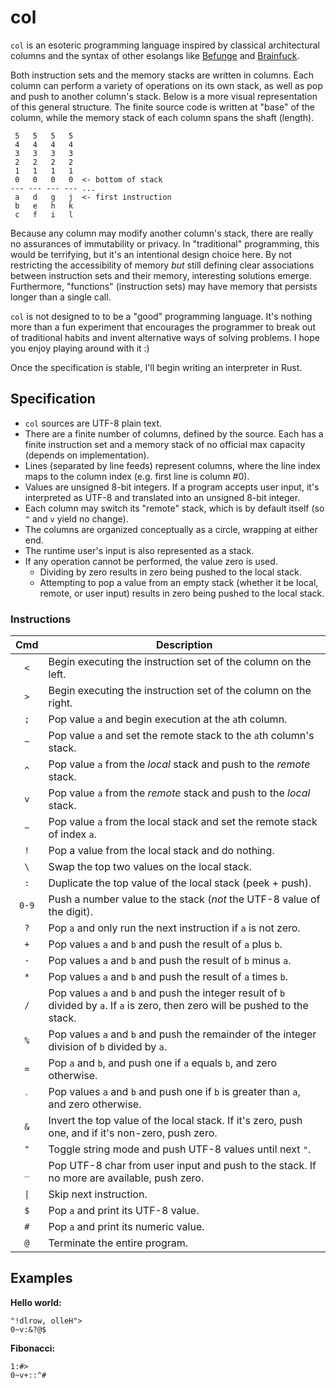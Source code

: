 # col

`col` is an esoteric programming language inspired by classical architectural columns and the syntax of other esolangs like [Befunge](https://esolangs.org/wiki/Befunge) and [Brainfuck](https://esolangs.org/wiki/Brainfuck).

Both instruction sets and the memory stacks are written in columns. Each column can perform a variety of operations on its own stack, as well as pop and push to another column's stack. Below is a more visual representation of this general structure. The finite source code is written at "base" of the column, while the memory stack of each column spans the shaft (length).

```
 5   5   5   5
 4   4   4   4
 3   3   3   3
 2   2   2   2
 1   1   1   1
 0   0   0   0  <- bottom of stack
--- --- --- --- ...
 a   d   g   j  <- first instruction
 b   e   h   k
 c   f   i   l
```

Because any column may modify another column's stack, there are really no assurances of immutability or privacy. In "traditional" programming, this would be terrifying, but it's an intentional design choice here. By not restricting the accessibility of memory *but* still defining clear associations between instruction sets and their memory, interesting solutions emerge. Furthermore, "functions" (instruction sets) may have memory that persists longer than a single call.

`col` is not designed to to be a "good" programming language. It's nothing more than a fun experiment that encourages the programmer to break out of traditional habits and invent alternative ways of solving problems. I hope you enjoy playing around with it :)

Once the specification is stable, I'll begin writing an interpreter in Rust.

## Specification

- `col` sources are UTF-8 plain text.
- There are a finite number of columns, defined by the source. Each has a finite instruction set and a memory stack of no official max capacity (depends on implementation).
- Lines (separated by line feeds) represent columns, where the line index maps to the column index (e.g. first line is column \#0).
- Values are unsigned 8-bit integers. If a program accepts user input, it's interpreted as UTF-8 and translated into an unsigned 8-bit integer.
- Each column may switch its "remote" stack, which is by default itself (so `^` and `v` yield no change).
- The columns are organized conceptually as a circle, wrapping at either end.
- The runtime user's input is also represented as a stack.
- If any operation cannot be performed, the value zero is used.
	- Dividing by zero results in zero being pushed to the local stack.
	- Attempting to pop a value from an empty stack (whether it be local, remote, or user input) results in zero being pushed to the local stack.

### Instructions

| Cmd | Description                                                                                                                      |
|:---:|----------------------------------------------------------------------------------------------------------------------------------|
| `<` | Begin executing the instruction set of the column on the left.                                                                   |
| `>` | Begin executing the instruction set of the column on the right.                                                                  |
| `;` | Pop value `a` and begin execution at the `a`th column.                                                                           |
| `~` | Pop value `a` and set the remote stack to the `a`th column's stack.                                                              |
| `^` | Pop value `a` from the *local* stack and push to the *remote* stack.                                                             |
| `v` | Pop value `a` from the *remote* stack and push to the *local* stack.                                                             |
| `~` | Pop value `a` from the local stack and set the remote stack of index `a`.                                                        |
| `!` | Pop a value from the local stack and do nothing.                                                                                 |
| `\` | Swap the top two values on the local stack.                                                                                      |
| `:` | Duplicate the top value of the local stack (peek + push).                                                                        |
|`0-9`| Push a number value to the stack (*not* the UTF-8 value of the digit).                                                           |
| `?` | Pop `a` and only run the next instruction if `a` is not zero.                                                                    |
| `+` | Pop values `a` and `b` and push the result of `a` plus `b`.                                                                      |
| `-` | Pop values `a` and `b` and push the result of `b` minus `a`.                                                                     |
| `*` | Pop values `a` and `b` and push the result of `a` times `b`.                                                                     |
| `/` | Pop values `a` and `b` and push the integer result of `b` divided by `a`. If `a` is zero, then zero will be pushed to the stack. |
| `%` | Pop values `a` and `b` and push the remainder of the integer division of `b` divided by `a`.                                     |
| `=` | Pop `a` and `b`, and push one if `a` equals `b`, and zero otherwise.                                                             |
|`` ` ``| Pop values `a` and `b` and push one if `b` is greater than `a`, and zero otherwise.                                            |
| `&` | Invert the top value of the local stack. If it's zero, push one, and if it's non-zero, push zero.                                |
| `"` | Toggle string mode and push UTF-8 values until next `"`.                                                                         |
| `_` | Pop UTF-8 char from user input and push to the stack. If no more are available, push zero.                                       |
|`\|` | Skip next instruction.                                                                                                           |
| `$` | Pop `a` and print its UTF-8 value.                                                                                               |
| `#` | Pop `a` and print its numeric value.                                                                                             |
| `@` | Terminate the entire program.                                                                                                    |

## Examples

**Hello world:**

```
"!dlrow, olleH">
0~v:&?@$
```

**Fibonacci:**

```
1:#>
0~v+::^#
```
